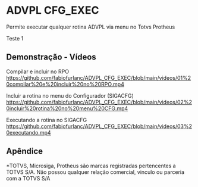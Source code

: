 
# ADVPL CFG_EXEC

Permite executar qualquer rotina ADVPL via menu no Totvs Protheus

Teste 1



## Demonstração - Vídeos

Compilar e incluir no RPO
https://github.com/fabiofurlanc/ADVPL_CFG_EXEC/blob/main/videos/01%20compilar%20e%20incluir%20no%20RPO.mp4

Incluir a rotina no menu do Configurador (SIGACFG)
https://github.com/fabiofurlanc/ADVPL_CFG_EXEC/blob/main/videos/02%20incluir%20rotina%20no%20menu%20CFG.mp4

Executando a rotina no SIGACFG
https://github.com/fabiofurlanc/ADVPL_CFG_EXEC/blob/main/videos/03%20executando.mp4


## Apêndice

*TOTVS, Microsiga, Protheus são marcas registradas pertencentes a TOTVS S/A. Não possou qualquer relação comercial, vinculo ou parceria com a TOTVS S/A
